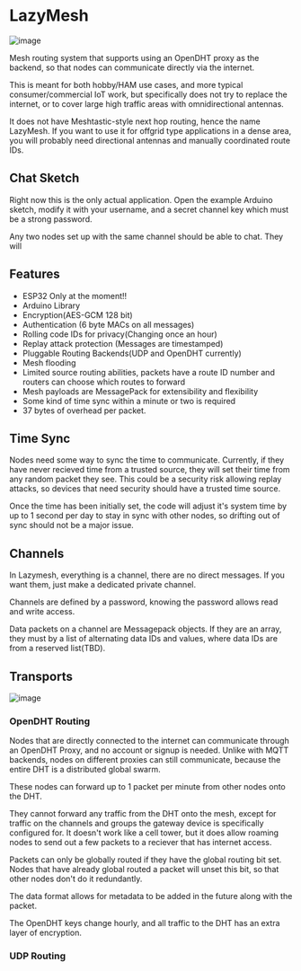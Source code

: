 # LazyMesh
![image](img/lazymesh.avif)

Mesh routing system that supports using an OpenDHT proxy as the backend, so that nodes can communicate directly via the internet.

This is meant for both hobby/HAM use cases, and more typical consumer/commercial IoT work, but specifically does not
try to replace the internet, or to cover large high traffic areas with omnidirectional antennas.  

It does not have Meshtastic-style next hop routing, hence the name LazyMesh.  If you want to use it for offgrid type applications in a dense area, you will probably need directional antennas and manually coordinated route IDs.


## Chat Sketch

Right now this is the only actual application. Open the example Arduino sketch, modify it with your username,
and a secret channel key which must be a strong password.

Any two nodes set up with the same channel should be able to chat.  They will


## Features

* ESP32 Only at the moment!!
* Arduino Library
* Encryption(AES-GCM 128 bit)
* Authentication (6 byte MACs on all messages)
* Rolling code IDs for privacy(Changing once an hour)
* Replay attack protection (Messages are timestamped)
* Pluggable Routing Backends(UDP and OpenDHT currently)
* Mesh flooding
* Limited source routing abilities, packets have a route ID number and routers can choose which routes to forward
* Mesh payloads are MessagePack for extensibility and flexibility
* Some kind of time sync within a minute or two is required
* 37 bytes of overhead per packet.

## Time Sync

Nodes need some way to sync the time to communicate. Currently, if they have never recieved time from a trusted source,
they will set their time from any random packet they see.   This could be a security risk allowing replay attacks,
so devices that need security should have a trusted time source.

Once the time has been initially set, the code will adjust it's system time by up to 1 second per day to stay in sync with
other nodes, so drifting out of sync should not be a major issue.

## Channels

In Lazymesh, everything is a channel, there are no direct messages. If you want them, just make a dedicated private channel.

Channels are defined by a password, knowing the password allows read and write access.

Data packets on a channel are Messagepack objects.  If they are an array, they must by a list of alternating data IDs and values, where data IDs are from a reserved list(TBD).

## Transports

![image](img/telegrapher.avif)

### OpenDHT Routing

Nodes that are directly connected to the internet can communicate through an OpenDHT Proxy, and no
account or signup is needed. Unlike with MQTT backends, nodes on different proxies can still communicate,
because the entire DHT is a distributed global swarm.

These nodes can forward up to 1 packet per minute from other nodes onto the DHT.

They cannot forward any traffic from the DHT onto the mesh, except for traffic on the channels and groups the gateway device
is specifically configured for.  It doesn't work like a cell tower, but it does allow roaming nodes to send out a few 
packets to a reciever that has internet access.

Packets can only be globally routed if they have the global routing bit set.  Nodes that have already global
routed a packet will unset this bit, so that other nodes don't do it redundantly.

The data format allows for metadata to be added in the future along with the packet.

The OpenDHT keys change hourly, and all traffic to the DHT has an extra layer of encryption.

### UDP Routing

